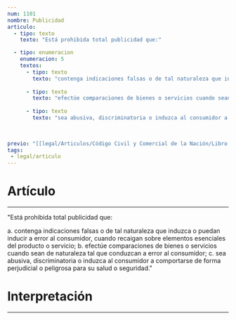 ```yaml
---
num: 1101
nombre: Publicidad
articulo: 
  - tipo: texto
    texto: "Está prohibida total publicidad que:"

  - tipo: enumeracion
    enumeracion: 5
    textos:
      - tipo: texto
        texto: "contenga indicaciones falsas o de tal naturaleza que induzca o puedan inducir a error al consumidor, cuando recaigan sobre elementos esenciales del producto o servicio;"
    
      - tipo: texto
        texto: "efectúe comparaciones de bienes o servicios cuando sean de naturaleza tal que conduzcan a error al consumidor;"
    
      - tipo: texto
        texto: "sea abusiva, discriminatoria o induzca al consumidor a comportarse de forma perjudicial o peligrosa para su salud o seguridad."
    
    

previo: "[[legal/Articulos/Código Civil y Comercial de la Nación/Libro Tercero/Título 3/Capítulo 2/Sección 2/Sección 2, Información y publicidad dirigida a los consumidores.md|Sección 2, Información y publicidad dirigida a los consumidores]]"
tags: 
 - legal/articulo
---
```

# Artículo
---
"Está prohibida total publicidad que:

 a. contenga indicaciones falsas o de tal naturaleza que induzca o puedan inducir a error al consumidor, cuando recaigan sobre elementos esenciales del producto o servicio;
 b. efectúe comparaciones de bienes o servicios cuando sean de naturaleza tal que conduzcan a error al consumidor;
 c. sea abusiva, discriminatoria o induzca al consumidor a comportarse de forma perjudicial o peligrosa para su salud o seguridad."

# Interpretación
---
